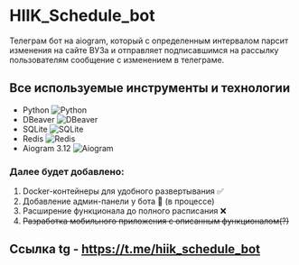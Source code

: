 # HIIK_Schedule_bot
Телеграм бот на aiogram, который с определенным интервалом парсит изменения на сайте ВУЗа и отправляет подписавшимся на рассылку пользователям сообщение с изменением в телеграме.

## Все используемые инструменты и технологии
- Python ![Python](https://img.shields.io/badge/Python-3.12.4-yellow?logo=python)
- DBeaver ![DBeaver](https://img.shields.io/badge/dbeaver-382923?style=for-the-badge&logo=dbeaver&logoColor=white)
- SQLite ![SQLite](https://img.shields.io/badge/SQLite-%2307405e.svg?logo=sqlite&logoColor=white)
- Redis  ![Redis](https://img.shields.io/badge/redis-%23DD0031.svg?&style=for-the-badge&logo=redis&logoColor=white)
- Aiogram 3.12 ![Aiogram](https://img.shields.io/badge/Telegram-2CA5E0?style=for-the-badge&logo=telegram&logoColor=white)

### Далее будет добавлено:
1) Docker-контейнеры для удобного развертывания ✅
2) Добавление админ-панели у бота 🔄️ (в процессе)
3) Расширение функционала до полного расписания ❌
4) ~~Разработка мобильного приложения с описанным функционалом(?)~~

## Ссылка tg - https://t.me/hiik_schedule_bot
